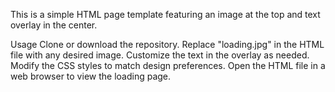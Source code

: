 This is a simple HTML page template featuring an image at the top and text overlay in the center.

Usage
Clone or download the repository.
Replace "loading.jpg" in the HTML file with any desired image.
Customize the text in the overlay as needed.
Modify the CSS styles to match design preferences.
Open the HTML file in a web browser to view the loading page.
